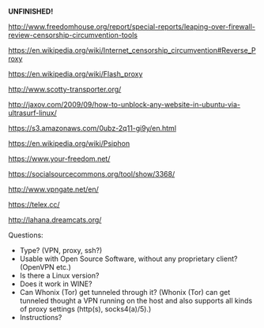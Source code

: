 **UNFINISHED!**

http://www.freedomhouse.org/report/special-reports/leaping-over-firewall-review-censorship-circumvention-tools

https://en.wikipedia.org/wiki/Internet_censorship_circumvention#Reverse_Proxy

https://en.wikipedia.org/wiki/Flash_proxy

http://www.scotty-transporter.org/

http://jaxov.com/2009/09/how-to-unblock-any-website-in-ubuntu-via-ultrasurf-linux/

https://s3.amazonaws.com/0ubz-2q11-gi9y/en.html

https://en.wikipedia.org/wiki/Psiphon

https://www.your-freedom.net/

https://socialsourcecommons.org/tool/show/3368/

http://www.vpngate.net/en/

https://telex.cc/

http://lahana.dreamcats.org/

Questions:

 * Type? (VPN, proxy, ssh?)
 * Usable with Open Source Software, without any proprietary client? (OpenVPN etc.)
 * Is there a Linux version?
 * Does it work in WINE?
 * Can Whonix (Tor) get tunneled through it? (Whonix (Tor) can get tunneled thought a VPN running on the host and also supports all kinds of proxy settings (http(s), socks4(a)/5).)
 * Instructions?